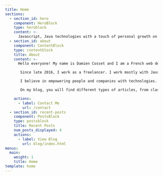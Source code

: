 ```yaml
---
title: Home
sections:
  - section_id: hero
    component: HeroBlock
    type: heroblock
    content: >-
      Javascript, Java technologies with a touch of personal growth on the side.
  - section_id: about
    component: ContentBlock
    type: contentblock
    title: About
    content: >-
      Hello everyone! My name is Damien Cosset and I am a French web developer.

       Since late 2016, I work as a freelancer. I work mostly with Javascript technologies such as React or Meteor. I've also worked with Java for quite some time.

       I believe in empowering people and companies with technologies. Code can make our lives better, but it can also make it worse if developers are not careful.

       On my blog, you will find different types of articles, from classic tutorials to thoughts about our industry and freelancing. I hope you will enjoy it! :heart:

    actions:
      - label: Contact Me
        url: /contact
  - section_id: recent-posts
    component: PostsBlock
    type: postsblock
    title: Recent Posts
    num_posts_displayed: 4
    actions:
      - label: View Blog
        url: blog/index.html
menus:
  main:
    weight: 1
    title: Home
template: home
---
```

